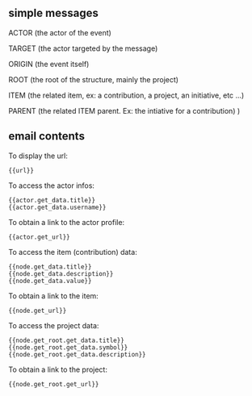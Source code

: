
## simple messages

ACTOR
(the actor of the event)

TARGET
(the actor targeted by the message)

ORIGIN
(the event itself)

ROOT
(the root of the structure, mainly the project)

ITEM
(the related item, ex: a contribution, a project, an initiative, etc ...)

PARENT
(the related ITEM parent. Ex: the intiative for a contribution)
)


## email contents

To display the url:

    {{url}}

To access the actor infos:

    {{actor.get_data.title}}
    {{actor.get_data.username}}

To obtain a link to the actor profile:

    {{actor.get_url}}

To access the item (contribution) data:

    {{node.get_data.title}}
    {{node.get_data.description}}
    {{node.get_data.value}}

To obtain a link to the item:

    {{node.get_url}}


To access the project data:

    {{node.get_root.get_data.title}}
    {{node.get_root.get_data.symbol}}
    {{node.get_root.get_data.description}}

To obtain a link to the project:

    {{node.get_root.get_url}}
